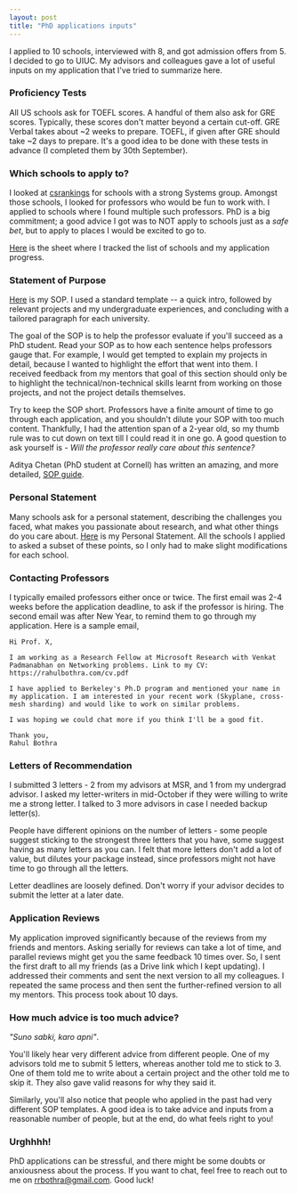 ```yaml
---
layout: post
title: "PhD applications inputs"
---
```


I applied to 10 schools, interviewed with 8, and got admission offers from 5. I decided to go to UIUC. My advisors and colleagues gave a lot of useful inputs on my application that I've tried to summarize here.

### Proficiency Tests
All US schools ask for TOEFL scores. A handful of them also ask for GRE scores. Typically, these scores don't matter beyond a certain cut-off. GRE Verbal takes about ~2 weeks to prepare. TOEFL, if given after GRE should take ~2 days to prepare. It's a good idea to be done with these tests in advance (I completed them by 30th September).

### Which schools to apply to?
I looked at [csrankings](https://csrankings.org) for schools with a strong Systems group. Amongst those schools, I looked for professors who would be fun to work with. I applied to schools where I found multiple such professors. PhD is a big commitment; a good advice I got was to NOT apply to schools just as a _safe bet_, but to apply to places I would be excited to go to.

[Here](https://docs.google.com/spreadsheets/d/1OFfrQ2872aVTqMkbLEmLR0uxay2BYwdT6_4J8j7kXDM/edit?usp=sharing) is the sheet where I tracked the list of schools and my application progress.

### Statement of Purpose
[Here](https://drive.google.com/file/d/1T3qaQf_L9T2bOLDlMVMPRbbWFEoniBYT/view?usp=sharing) is my SOP. I used a standard template -- a quick intro, followed by relevant projects and my undergraduate experiences, and concluding with a tailored paragraph for each university.

The goal of the SOP is to help the professor evaluate if you'll succeed as a PhD student. Read your SOP as to how each sentence helps professors gauge that. 
For example, I would get tempted to explain my projects in detail, because I wanted to highlight the effort that went into them. I received feedback from my mentors that goal of this section should only be to highlight the technical/non-technical skills learnt from working on those projects, and not the project details themselves.

Try to keep the SOP short. Professors have a finite amount of time to go through each application, and you shouldn't dilute your SOP with too much content. Thankfully, I had the attention span of a 2-year old, so my thumb rule was to cut down on text till I could read it in one go. A good question to ask yourself is - _Will the professor really care about this sentence?_


Aditya Chetan (PhD student at Cornell) has written an amazing, and more detailed, [SOP guide](https://justachetan.github.io/blog/2022/grad-school-apps/).


### Personal Statement
Many schools ask for a personal statement, describing the challenges you faced, what makes you passionate about research, and what other things do you care about. [Here](https://drive.google.com/file/d/1GpvUwb9NtKxghcJqAOOXrCPmQ4t2x9rE/view?usp=sharing) is my Personal Statement. All the schools I applied to asked a subset of these points, so I only had to make slight modifications for each school.

### Contacting Professors
I typically emailed professors either once or twice. The first email was 2-4 weeks before the application deadline, to ask if the professor is hiring. The second email was after New Year, to remind them to go through my application. Here is a sample email,

```
Hi Prof. X,

I am working as a Research Fellow at Microsoft Research with Venkat Padmanabhan on Networking problems. Link to my CV: https://rahulbothra.com/cv.pdf

I have applied to Berkeley's Ph.D program and mentioned your name in my application. I am interested in your recent work (Skyplane, cross-mesh sharding) and would like to work on similar problems.

I was hoping we could chat more if you think I'll be a good fit.

Thank you,
Rahul Bothra
```

### Letters of Recommendation
I submitted 3 letters - 2 from my advisors at MSR, and 1 from my undergrad advisor. I asked my letter-writers in mid-October if they were willing to write me a strong letter. I talked to 3 more advisors in case I needed backup letter(s).

People have different opinions on the number of letters - some people suggest sticking to the strongest three letters that you have, some suggest having as many letters as you can. I felt that more letters don't add a lot of value, but dilutes your package instead, since professors might not have time to go through all the letters.

Letter deadlines are loosely defined. Don't worry if your advisor decides to submit the letter at a later date.


### Application Reviews
My application improved significantly because of the reviews from my friends and mentors. Asking serially for reviews can take a lot of time, and parallel reviews might get you the same feedback 10 times over. So, I sent the first draft to all my friends (as a Drive link which I kept updating). I addressed their comments and sent the next version to all my colleagues. I repeated the same process and then sent the further-refined version to all my mentors. This process took about 10 days.


### How much advice is too much advice?
_"Suno sabki, karo apni"_.

You'll likely hear very different advice from different people. One of my advisors told me to submit 5 letters, whereas another told me to stick to 3. One of them told me to write about a certain project and the other told me to skip it. They also gave valid reasons for why they said it.

Similarly, you'll also notice that people who applied in the past had very different SOP templates. A good idea is to take advice and inputs from a reasonable number of people, but at the end, do what feels right to you!


### Urghhhh!
PhD applications can be stressful, and there might be some doubts or anxiousness about the process. If you want to chat, feel free to reach out to me on rrbothra@gmail.com. Good luck!
